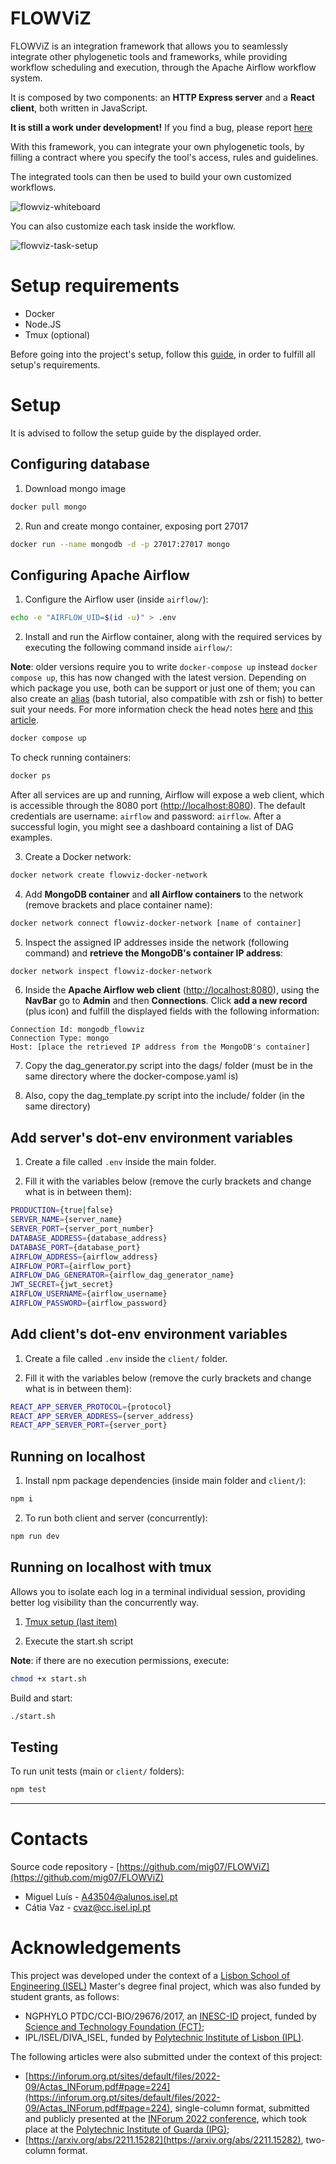 # FLOWViZ

FLOWViZ is an integration framework that allows you to seamlessly
integrate other phylogenetic tools and frameworks,
while providing workflow scheduling and execution,
through the Apache Airflow workflow system.

It is composed by two components: an **HTTP Express server**
and a **React client**,
both written in JavaScript.

**It is still a work under development!**
If you find a bug, please report [here](https://github.com/mig07/FLOWViZ/issues)

With this framework, you can integrate your own phylogenetic tools, by filling a
contract where you specify the tool's access, rules and guidelines.

The integrated tools can then be used to build your own customized workflows.

![flowviz-whiteboard](/docs/pictures/flowviz-whiteboard.png)

You can also customize each task inside the workflow.

![flowviz-task-setup](/docs/pictures/individualTaskSetup.png)

# Setup requirements

 - Docker
 - Node.JS
 - Tmux (optional)

Before going into the project's setup, follow this [guide](requirements.md), in order to fulfill all setup's requirements.

# Setup

It is advised to follow the setup guide by the displayed order.

## Configuring database

1. Download mongo image

```sh
docker pull mongo
```

2. Run and create mongo container, exposing port 27017

```sh
docker run --name mongodb -d -p 27017:27017 mongo
```

## Configuring Apache Airflow

1. Configure the Airflow user (inside `airflow/`):

```sh
echo -e "AIRFLOW_UID=$(id -u)" > .env
```

2. Install and run the Airflow container, along with the required services by executing the following command inside `airflow/`:

**Note**: older versions require you to write `docker-compose up` instead `docker compose up`, this has now changed with the latest version. Depending on which package you use, both can be support or just one of them; you can also create an [alias](https://www.cyberciti.biz/faq/create-permanent-bash-alias-linux-unix/) (bash tutorial, also compatible with zsh or fish) to better suit your needs. For more information check the head notes [here](https://docs.docker.com/compose/reference/) and [this article](https://www.docker.com/blog/announcing-compose-v2-general-availability/).

```sh
docker compose up
```

To check running containers:

```sh
docker ps
```

After all services are up and running, Airflow will expose a web client, which is accessible through the 8080 port ([http://localhost:8080](http://localhost:8080)). The default credentials are username: `airflow` and password: `airflow`. After a successful login, you might see a dashboard containing a list of DAG examples.

3. Create a Docker network:

```sh
docker network create flowviz-docker-network
```

4. Add **MongoDB container** and **all Airflow containers** to the network (remove brackets and place container name):

```sh
docker network connect flowviz-docker-network [name of container]
```

5. Inspect the assigned IP addresses inside the network (following command) and **retrieve the MongoDB's container IP address**:

```sh
docker network inspect flowviz-docker-network
```

6. Inside the **Apache Airflow web client** ([http://localhost:8080](http://localhost:8080)), using the **NavBar** go to **Admin** and then **Connections**. Click **add a new record** (plus icon) and fulfill the displayed fields with the following information:

```
Connection Id: mongodb_flowviz
Connection Type: mongo
Host: [place the retrieved IP address from the MongoDB's container]
```

7. Copy the dag_generator.py script into the dags/ folder (must be in the same directory where the docker-compose.yaml is)

8. Also, copy the dag_template.py script into the include/ folder (in the same directory)

## Add **server**'s dot-env environment variables

1. Create a file called `.env` inside the main folder.

2. Fill it with the variables below (remove the curly brackets and change what is in between them):

```sh
PRODUCTION={true|false}
SERVER_NAME={server_name}
SERVER_PORT={server_port_number}
DATABASE_ADDRESS={database_address}
DATABASE_PORT={database_port}
AIRFLOW_ADDRESS={airflow_address}
AIRFLOW_PORT={airflow_port}
AIRFLOW_DAG_GENERATOR={airflow_dag_generator_name}
JWT_SECRET={jwt_secret}
AIRFLOW_USERNAME={airflow_username}
AIRFLOW_PASSWORD={airflow_password}
```

## Add **client**'s dot-env environment variables

1. Create a file called `.env` inside the `client/` folder.

2. Fill it with the variables below (remove the curly brackets and change what is in between them):

```sh
REACT_APP_SERVER_PROTOCOL={protocol}
REACT_APP_SERVER_ADDRESS={server_address}
REACT_APP_SERVER_PORT={server_port}
```

## Running on localhost

1. Install npm package dependencies (inside main folder and `client/`):

```sh
npm i
```

2. To run both client and server (concurrently):

```sh
npm run dev
```

## Running on localhost **with tmux**

Allows you to isolate each log in a terminal individual session, providing better log visibility than the concurrently way.

1. [Tmux setup (last item)](requirements.md)

2. Execute the start.sh script

**Note**: if there are no execution permissions, execute:
```sh
chmod +x start.sh
```

Build and start:
```sh
./start.sh
```

## Testing

To run unit tests (main or `client/` folders):

```sh
npm test
```

---

# Contacts

Source code repository - [https://github.com/mig07/FLOWViZ](https://github.com/mig07/FLOWViZ)

- Miguel Luís - A43504@alunos.isel.pt
- Cátia Vaz - cvaz@cc.isel.ipl.pt

# Acknowledgements

This project was developed under the context of a [Lisbon School of Engineering (ISEL)](https://www.isel.pt/) Master's degree final project, which was also funded by student grants, as follows:
- NGPHYLO PTDC/CCI-BIO/29676/2017, an [INESC-ID](https://www.inesc-id.pt/) project, funded by [Science and Technology Foundation (FCT)](https://www.fct.pt/);
- IPL/ISEL/DIVA_ISEL, funded by [Polytechnic Institute of Lisbon (IPL)](https://www.ipl.pt/).

The following articles were also submitted under the context of this project:
- [https://inforum.org.pt/sites/default/files/2022-09/Actas_INForum.pdf#page=224](https://inforum.org.pt/sites/default/files/2022-09/Actas_INForum.pdf#page=224), single-column format, submitted and publicly presented at the [INForum 2022 conference](https://inforum.org.pt/), which took place at the [Polytechnic Institute of Guarda (IPG)](http://politecnicoguarda.pt/);
- [https://arxiv.org/abs/2211.15282](https://arxiv.org/abs/2211.15282), two-column format.
